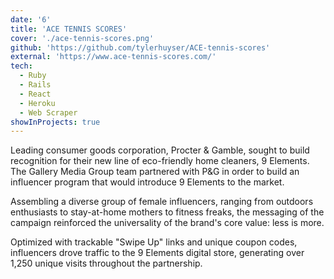 ```yaml
---
date: '6'
title: 'ACE TENNIS SCORES'
cover: './ace-tennis-scores.png'
github: 'https://github.com/tylerhuyser/ACE-tennis-scores'
external: 'https://www.ace-tennis-scores.com/'
tech:
  - Ruby
  - Rails
  - React
  - Heroku
  - Web Scraper
showInProjects: true
---
```


Leading consumer goods corporation, Procter & Gamble, sought to build recognition for their new line of eco-friendly home cleaners, 9 Elements. The Gallery Media Group team partnered with P&G in order to build an influencer program that would introduce 9 Elements to the market.

Assembling a diverse group of female influencers, ranging from outdoors enthusiasts to stay-at-home mothers to fitness freaks, the messaging of the campaign reinforced the universality of the brand's core value: less is more.

Optimized with trackable "Swipe Up" links and unique coupon codes, influencers drove traffic to the 9 Elements digital store, generating over 1,250 unique visits throughout the partnership.